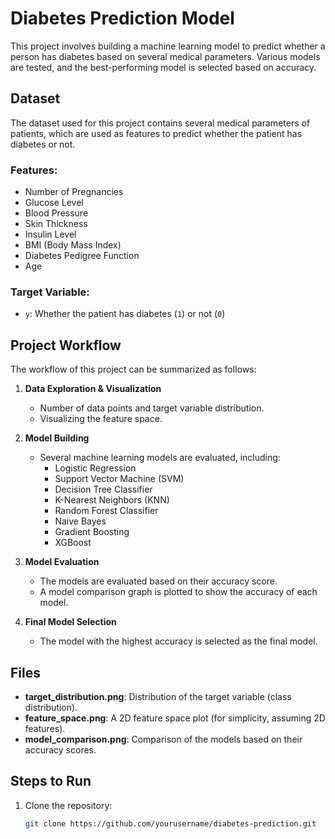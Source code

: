 # Diabetes Prediction Model

This project involves building a machine learning model to predict whether a person has diabetes based on several medical parameters. Various models are tested, and the best-performing model is selected based on accuracy.

## Dataset

The dataset used for this project contains several medical parameters of patients, which are used as features to predict whether the patient has diabetes or not.

### Features:
- Number of Pregnancies
- Glucose Level
- Blood Pressure
- Skin Thickness
- Insulin Level
- BMI (Body Mass Index)
- Diabetes Pedigree Function
- Age

### Target Variable:
- `y`: Whether the patient has diabetes (`1`) or not (`0`)

## Project Workflow

The workflow of this project can be summarized as follows:

1. **Data Exploration & Visualization**
   - Number of data points and target variable distribution.
   - Visualizing the feature space.

2. **Model Building**
   - Several machine learning models are evaluated, including:
     - Logistic Regression
     - Support Vector Machine (SVM)
     - Decision Tree Classifier
     - K-Nearest Neighbors (KNN)
     - Random Forest Classifier
     - Naive Bayes
     - Gradient Boosting
     - XGBoost

3. **Model Evaluation**
   - The models are evaluated based on their accuracy score.
   - A model comparison graph is plotted to show the accuracy of each model.

4. **Final Model Selection**
   - The model with the highest accuracy is selected as the final model.

## Files

- **target_distribution.png**: Distribution of the target variable (class distribution).
- **feature_space.png**: A 2D feature space plot (for simplicity, assuming 2D features).
- **model_comparison.png**: Comparison of the models based on their accuracy scores.

## Steps to Run

1. Clone the repository:

   ```bash
   git clone https://github.com/yourusername/diabetes-prediction.git

